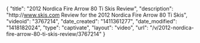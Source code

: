 {
    "title": "2012 Nordica Fire Arrow 80 Ti Skis Review",
    "description": "http:\/\/www.skis.com Review for the 2012 Nordica Fire Arrow 80 Ti Skis",
    "videoid": "3767214",
    "date_created": "1411361277",
    "date_modified": "1418182024",
    "type": "captivate",
    "layout": "video",
    "url": "\/v\/2012-nordica-fire-arrow-80-ti-skis-review\/3767214"
}